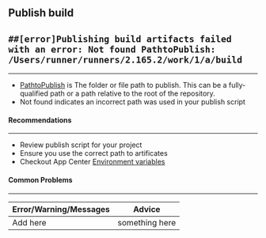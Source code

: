 Publish build
--

## ``` ##[error]Publishing build artifacts failed with an error: Not found PathtoPublish: /Users/runner/runners/2.165.2/work/1/a/build ```
---

* [PathtoPublish](https://docs.microsoft.com/en-us/azure/devops/pipelines/tasks/utility/publish-build-artifacts?view=azure-devops) is The folder or file path to publish. This can be a fully-qualified path or a path relative to the root of the repository.
* Not found indicates an incorrect path was used in your publish script


#### Recommendations
---

* Review publish script for your project
* Ensure you use the correct path to artificates
* Checkout App Center [Environment variables](https://docs.microsoft.com/en-us/appcenter/build/custom/variables/)

####  Common Problems
---

| Error/Warning/Messages     | Advice     |
| ------------- |:-------------:
| Add here | something here


